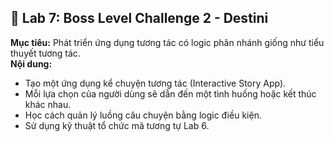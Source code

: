 ## 🔮 Lab 7: Boss Level Challenge 2 - Destini  
**Mục tiêu:** Phát triển ứng dụng tương tác có logic phân nhánh giống như tiểu thuyết tương tác.  
**Nội dung:**  
- Tạo một ứng dụng kể chuyện tương tác (Interactive Story App).  
- Mỗi lựa chọn của người dùng sẽ dẫn đến một tình huống hoặc kết thúc khác nhau.  
- Học cách quản lý luồng câu chuyện bằng logic điều kiện.  
- Sử dụng kỹ thuật tổ chức mã tương tự Lab 6.
